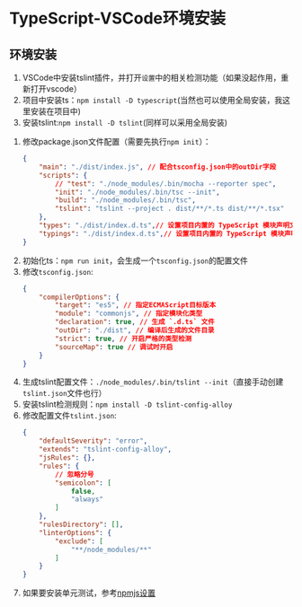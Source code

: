 # TypeScript-VSCode环境安装

## 环境安装

1. VSCode中安装tslint插件，并打开`设置`中的相关检测功能（如果没起作用，重新打开vscode）
1. 项目中安装ts：`npm install -D typescript`(当然也可以使用全局安装，我这里安装在项目中)
1. 安装tslint:`npm install -D tslint`(同样可以采用全局安装)
<!-- more -->
1. 修改package.json文件配置（需要先执行`npm init`）：
    ```json
    {
        "main": "./dist/index.js", // 配合tsconfig.json中的outDir字段
        "scripts": {
            // "test": "./node_modules/.bin/mocha --reporter spec",
            "init": "./node_modules/.bin/tsc --init",
            "build": "./node_modules/.bin/tsc",
            "tslint": "tslint --project . dist/**/*.ts dist/**/*.tsx"
        },
        "types": "./dist/index.d.ts",// 设置项目内置的 TypeScript 模块声明文件入口文件
        "typings": "./dist/index.d.ts",// 设置项目内置的 TypeScript 模块声明文件入口文件
    }
    ```
1. 初始化ts：`npm run init`，会生成一个`tsconfig.json`的配置文件
1. 修改`tsconfig.json`:
    ```json
    {
        "compilerOptions": {
            "target": "es5", // 指定ECMAScript目标版本
            "module": "commonjs", // 指定模块化类型
            "declaration": true, // 生成 `.d.ts` 文件
            "outDir": "./dist", // 编译后生成的文件目录
            "strict": true, // 开启严格的类型检测
            "sourceMap": true // 调试时开启
        }
    }
    ```
1. 生成tslint配置文件：`./node_modules/.bin/tslint --init`（直接手动创建`tslint.json`文件也行）
1. 安装tslint检测规则：`npm install -D tslint-config-alloy`
1. 修改配置文件`tslint.json`:
    ```json
    {
        "defaultSeverity": "error",
        "extends": "tslint-config-alloy",
        "jsRules": {},
        "rules": {
            // 忽略分号
            "semicolon": [
                false,
                "always"
            ]
        },
        "rulesDirectory": [],
        "linterOptions": {
            "exclude": [
                "**/node_modules/**"
            ]
        }
    }
    ```
1. 如果要安装单元测试，参考[npmjs设置](../npmjs/index.md)
